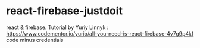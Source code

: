 # react-firebase-justdoit
react &amp; firebase. Tutorial by Yuriy Linnyk : https://www.codementor.io/yurio/all-you-need-is-react-firebase-4v7g9p4kf code minus credentials
